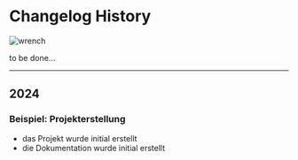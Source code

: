 # Changelog History

![wrench](/homepage/wrench.png)

to be done...

---

## 2024

### Beispiel: Projekterstellung <Badge type="info" text="December 24" />

- das Projekt wurde initial erstellt
- die Dokumentation wurde initial erstellt
